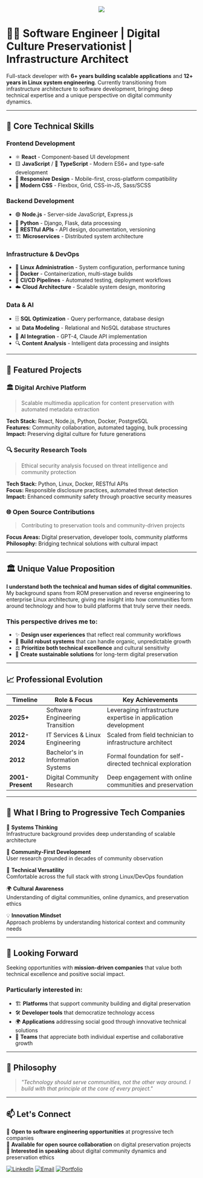 <div align="center">
  <img src="https://readme-typing-svg.herokuapp.com/?lines=~$%20whoami;jjf3%20-%20Software%20Engineer;~$%20cat%20skills.txt;Full-Stack%20Developer%20%7C%20Digital%20Archivist;~$%20ls%20expertise/;JavaScript%20Python%20React%20Node.js;Docker%20Linux%20System%20Architecture;~$%20git%20log%20--oneline;6+%20years%20scalable%20applications;Linux%20infrastructure%20engineering;Open%20source%20contributions;Digital%20preservation%20projects;~$%20_&font=mono&color=00ff88&background=1e1e1e&center=true&width=600&height=300&duration=3000&pause=1000">
</div>

# 👨‍💻 Software Engineer | Digital Culture Preservationist | Infrastructure Architect

Full-stack developer with **6+ years building scalable applications** and **12+ years in Linux system engineering**. Currently transitioning from infrastructure architecture to software development, bringing deep technical expertise and a unique perspective on digital community dynamics.

---

## 🚀 Core Technical Skills

### Frontend Development
- ⚛️ **React** - Component-based UI development
- 🟨 **JavaScript** / 🔷 **TypeScript** - Modern ES6+ and type-safe development
- 📱 **Responsive Design** - Mobile-first, cross-platform compatibility
- 🎨 **Modern CSS** - Flexbox, Grid, CSS-in-JS, Sass/SCSS

### Backend Development
- 🟢 **Node.js** - Server-side JavaScript, Express.js
- 🐍 **Python** - Django, Flask, data processing
- 🔗 **RESTful APIs** - API design, documentation, versioning
- 🏗️ **Microservices** - Distributed system architecture

### Infrastructure & DevOps
- 🐧 **Linux Administration** - System configuration, performance tuning
- 🐳 **Docker** - Containerization, multi-stage builds
- 🔄 **CI/CD Pipelines** - Automated testing, deployment workflows
- ☁️ **Cloud Architecture** - Scalable system design, monitoring

### Data & AI
- 🗄️ **SQL Optimization** - Query performance, database design
- 📊 **Data Modeling** - Relational and NoSQL database structures
- 🤖 **AI Integration** - GPT-4, Claude API implementation
- 🔍 **Content Analysis** - Intelligent data processing and insights

---

## 🎯 Featured Projects

### 🏛️ Digital Archive Platform
> Scalable multimedia application for content preservation with automated metadata extraction

**Tech Stack:** React, Node.js, Python, Docker, PostgreSQL  
**Features:** Community collaboration, automated tagging, bulk processing  
**Impact:** Preserving digital culture for future generations  

### 🔍 Security Research Tools
> Ethical security analysis focused on threat intelligence and community protection

**Tech Stack:** Python, Linux, Docker, RESTful APIs  
**Focus:** Responsible disclosure practices, automated threat detection  
**Impact:** Enhanced community safety through proactive security measures  

### 🌐 Open Source Contributions
> Contributing to preservation tools and community-driven projects

**Focus Areas:** Digital preservation, developer tools, community platforms  
**Philosophy:** Bridging technical solutions with cultural impact  

---

## 🏛️ Unique Value Proposition

**I understand both the technical and human sides of digital communities.** My background spans from ROM preservation and reverse engineering to enterprise Linux architecture, giving me insight into how communities form around technology and how to build platforms that truly serve their needs.

### This perspective drives me to:
- ✨ **Design user experiences** that reflect real community workflows
- 🔧 **Build robust systems** that can handle organic, unpredictable growth  
- ⚖️ **Prioritize both technical excellence** and cultural sensitivity
- 🌱 **Create sustainable solutions** for long-term digital preservation

---

## 📈 Professional Evolution

| Timeline | Role & Focus | Key Achievements |
|----------|-------------|------------------|
| **2025+** | Software Engineering Transition | Leveraging infrastructure expertise in application development |
| **2012-2024** | IT Services & Linux Engineering | Scaled from field technician to infrastructure architect |
| **2012** | Bachelor's in Information Systems | Formal foundation for self-directed technical exploration |
| **2001-Present** | Digital Community Research | Deep engagement with online communities and preservation |

---

## 🌟 What I Bring to Progressive Tech Companies

🧠 **Systems Thinking**  
Infrastructure background provides deep understanding of scalable architecture

👥 **Community-First Development**  
User research grounded in decades of community observation

🔧 **Technical Versatility**  
Comfortable across the full stack with strong Linux/DevOps foundation

🌍 **Cultural Awareness**  
Understanding of digital communities, online dynamics, and preservation ethics

💡 **Innovation Mindset**  
Approach problems by understanding historical context and community needs

---

## 🔮 Looking Forward

Seeking opportunities with **mission-driven companies** that value both technical excellence and positive social impact.

### Particularly interested in:
- 🏗️ **Platforms** that support community building and digital preservation
- 🛠️ **Developer tools** that democratize technology access  
- 🌍 **Applications** addressing social good through innovative technical solutions
- 🤝 **Teams** that appreciate both individual expertise and collaborative growth

---

## 💭 Philosophy

> *"Technology should serve communities, not the other way around. I build with that principle at the core of every project."*

---

## 📫 Let's Connect

💼 **Open to software engineering opportunities** at progressive tech companies  
🤝 **Available for open source collaboration** on digital preservation projects  
🎤 **Interested in speaking** about digital community dynamics and preservation ethics

[![LinkedIn](https://img.shields.io/badge/LinkedIn-Connect-blue?style=flat&logo=linkedin)](https://www.linkedin.com/in/john-falco-54464220/)
[![Email](https://img.shields.io/badge/Email-Contact-red?style=flat&logo=gmail)](mailto:john.falco.slu@gmail.com)
[![Portfolio](https://img.shields.io/badge/Portfolio-View-green?style=flat&logo=github)](your-portfolio-url)
